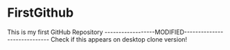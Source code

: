 # FirstGithub
This is my first GitHub Repository
------------------MODIFIED-----------------------------
Check if this appears on desktop clone version!

